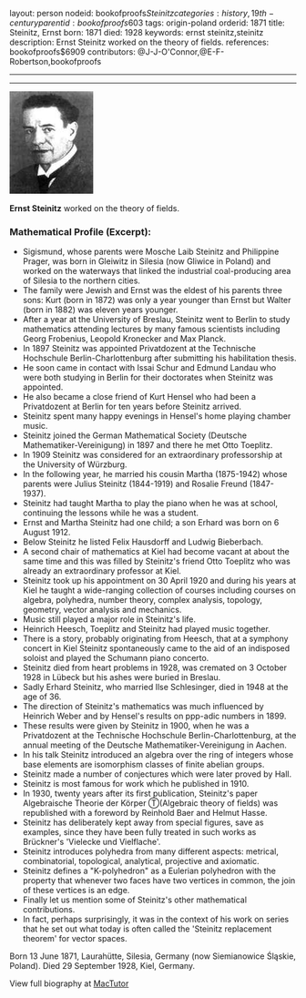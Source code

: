 layout: person
nodeid: bookofproofs$Steinitz
categories: history,19th-century
parentid: bookofproofs$603
tags: origin-poland
orderid: 1871
title: Steinitz, Ernst
born: 1871
died: 1928
keywords: ernst steinitz,steinitz
description: Ernst Steinitz worked on the theory of fields.
references: bookofproofs$6909
contributors: @J-J-O'Connor,@E-F-Robertson,bookofproofs

---



---

![Steinitz.jpg](https://github.com/bookofproofs/bookofproofs.github.io/blob/main/_sources/_assets/images/portraits/Steinitz.jpg?raw=true)

**Ernst Steinitz** worked on the theory of fields.

### Mathematical Profile (Excerpt):
* Sigismund, whose parents were Mosche Laib Steinitz and Philippine Prager, was born in Gleiwitz in Silesia (now Gliwice in Poland) and worked on the waterways that linked the industrial coal-producing area of Silesia to the northern cities.
* The family were Jewish and Ernst was the eldest of his parents three sons: Kurt (born in 1872) was only a year younger than Ernst but Walter (born in 1882) was eleven years younger.
* After a year at the University of Breslau, Steinitz went to Berlin to study mathematics attending lectures by many famous scientists including Georg Frobenius, Leopold Kronecker and Max Planck.
* In 1897 Steinitz was appointed Privatdozent at the Technische Hochschule Berlin-Charlottenburg after submitting his habilitation thesis.
* He soon came in contact with Issai Schur and Edmund Landau who were both studying in Berlin for their doctorates when Steinitz was appointed.
* He also became a close friend of Kurt Hensel who had been a Privatdozent at Berlin for ten years before Steinitz arrived.
* Steinitz spent many happy evenings in Hensel's home playing chamber music.
* Steinitz joined the German Mathematical Society (Deutsche Mathematiker-Vereinigung) in 1897 and there he met Otto Toeplitz.
* In 1909 Steinitz was considered for an extraordinary professorship at the University of Würzburg.
* In the following year, he married his cousin Martha (1875-1942) whose parents were Julius Steinitz (1844-1919) and Rosalie Freund (1847-1937).
* Steinitz had taught Martha to play the piano when he was at school, continuing the lessons while he was a student.
* Ernst and Martha Steinitz had one child; a son Erhard was born on 6 August 1912.
* Below Steinitz he listed Felix Hausdorff and Ludwig Bieberbach.
* A second chair of mathematics at Kiel had become vacant at about the same time and this was filled by Steinitz's friend Otto Toeplitz who was already an extraordinary professor at Kiel.
* Steinitz took up his appointment on 30 April 1920 and during his years at Kiel he taught a wide-ranging collection of courses including courses on algebra, polyhedra, number theory, complex analysis, topology, geometry, vector analysis and mechanics.
* Music still played a major role in Steinitz's life.
* Heinrich Heesch, Toeplitz and Steinitz had played music together.
* There is a story, probably originating from Heesch, that at a symphony concert in Kiel Steinitz spontaneously came to the aid of an indisposed soloist and played the Schumann piano concerto.
* Steinitz died from heart problems in 1928, was cremated on 3 October 1928 in Lübeck but his ashes were buried in Breslau.
* Sadly Erhard Steinitz, who married Ilse Schlesinger, died in 1948 at the age of 36.
* The direction of Steinitz's mathematics was much influenced by Heinrich Weber and by Hensel's results on ppp-adic numbers in 1899.
* These results were given by Steinitz in 1900, when he was a Privatdozent at the Technische Hochschule Berlin-Charlottenburg, at the annual meeting of the Deutsche Mathematiker-Vereinigung in Aachen.
* In his talk Steinitz introduced an algebra over the ring of integers whose base elements are isomorphism classes of finite abelian groups.
* Steinitz made a number of conjectures which were later proved by Hall.
* Steinitz is most famous for work which he published in 1910.
* In 1930, twenty years after its first publication, Steinitz's paper Algebraische Theorie der Körper Ⓣ(Algebraic theory of fields) was republished with a foreword by Reinhold Baer and Helmut Hasse.
* Steinitz has deliberately kept away from special figures, save as examples, since they have been fully treated in such works as Brückner's 'Vielecke und Vielflache'.
* Steinitz introduces polyhedra from many different aspects: metrical, combinatorial, topological, analytical, projective and axiomatic.
* Steinitz defines a "K-polyhedron" as a Eulerian polyhedron with the property that whenever two faces have two vertices in common, the join of these vertices is an edge.
* Finally let us mention some of Steinitz's other mathematical contributions.
* In fact, perhaps surprisingly, it was in the context of his work on series that he set out what today is often called the 'Steinitz replacement theorem' for vector spaces.

Born 13 June 1871, Laurahütte, Silesia, Germany (now Siemianowice Śląskie, Poland). Died 29 September 1928, Kiel, Germany.

View full biography at [MacTutor](https://mathshistory.st-andrews.ac.uk/Biographies/Steinitz/)
